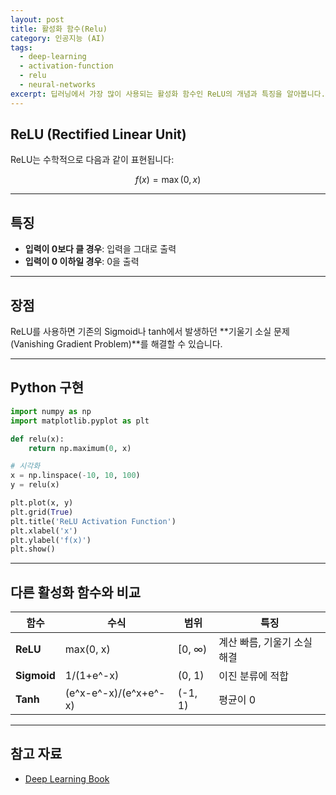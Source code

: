 ```yaml
---
layout: post
title: 활성화 함수(Relu)
category: 인공지능 (AI)
tags:
  - deep-learning
  - activation-function
  - relu
  - neural-networks
excerpt: 딥러닝에서 가장 많이 사용되는 활성화 함수인 ReLU의 개념과 특징을 알아봅니다.
---
```


## ReLU (Rectified Linear Unit)

ReLU는 수학적으로 다음과 같이 표현됩니다:

$$f(x) = \max(0, x)$$

---

## 특징

- **입력이 0보다 클 경우**: 입력을 그대로 출력
- **입력이 0 이하일 경우**: 0을 출력

---

## 장점

ReLU를 사용하면 기존의 Sigmoid나 tanh에서 발생하던 **기울기 소실 문제(Vanishing Gradient Problem)**를 해결할 수 있습니다.

---

## Python 구현

```python
import numpy as np
import matplotlib.pyplot as plt

def relu(x):
    return np.maximum(0, x)

# 시각화
x = np.linspace(-10, 10, 100)
y = relu(x)

plt.plot(x, y)
plt.grid(True)
plt.title('ReLU Activation Function')
plt.xlabel('x')
plt.ylabel('f(x)')
plt.show()
```

---

## 다른 활성화 함수와 비교

| 함수 | 수식 | 범위 | 특징 |
|------|------|------|------|
| **ReLU** | max(0, x) | [0, ∞) | 계산 빠름, 기울기 소실 해결 |
| **Sigmoid** | 1/(1+e^-x) | (0, 1) | 이진 분류에 적합 |
| **Tanh** | (e^x-e^-x)/(e^x+e^-x) | (-1, 1) | 평균이 0 |

---

## 참고 자료

- [Deep Learning Book](https://www.deeplearningbook.org/)
